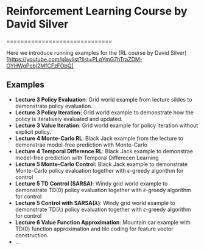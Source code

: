 # Reinforcement Learning Course by David Silver

==============================

Here we introduce running examples for the (RL course by David Silver)[https://youtube.com/playlist?list=PLqYmG7hTraZDM-OYHWgPebj2MfCFzFObQ]

## Examples

* __Lecture 3 Policy Evaluation__: Grid world example from lecture sildes to demonstrate policy evaluation.
* __Lecture 3 Policy Iteration:__ Grid world example to demonstrate how the policy is iteratively evaluated and updated.
* __Lecture 3 Value Iteration__: Grid world example for policy iteration without explicit policy.
* __Lecture 4 Monte-Carlo RL__: Black Jack example from the lecture to demonstrae model-free prediction with Monte-Carlo
* __Lecture 4 Temporal Difference RL__: Black Jack example to demonstrae model-free prediction with Temporal Differecen Learning
* __Lecture 5 Monte-Carlo Control:__ Black Jack example to demonstrate Monte-Carlo policy evaluation together with $\epsilon$-greedy algorithm for control
* __Lecture 5 TD Control (SARSA)__: Windy grid world example to demonstrate TD(0) policy evaluation together with $\epsilon$-greedy algorithm for control
* __Lecture 5 Control with SARSA($\lambda$)__: Windy grid world example to demonstrate TD($\lambda$) policy evaluation together with $\epsilon$-greedy algorithm for control
* __Lecture 6 Value Function Approximation__: Mountain car example with TD(0) function approximation and tile coding for feature vector construction.
* ...



